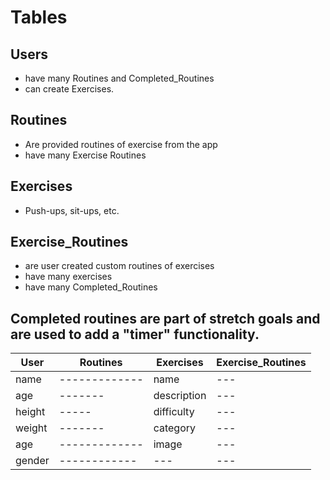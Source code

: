 # Tables

## Users
- have many Routines and Completed_Routines
- can create Exercises.

## Routines
- Are provided routines of exercise from the app
- have many Exercise Routines

## Exercises
- Push-ups, sit-ups, etc.

## Exercise_Routines
- are user created custom routines of exercises
- have many exercises
- have many Completed_Routines

## Completed routines are part of stretch goals and are used to add a "timer" functionality.


| User | Routines | Exercises | Exercise_Routines |
| --- | --- | --------------- |  --- |
| name | ------------- | name |  --- |
| age | ------- | description |  --- |
| height | ----- | difficulty |  --- |
| weight | ------- | category | --- |
| age | ------------- | image |  --- |
| gender | ------------ | --- | --- |
